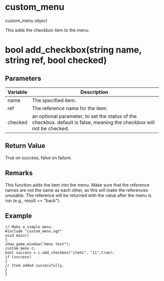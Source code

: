 # custom_menu

custom_menu object


This adds the checkbox item to the menu.

# bool add_checkbox(string name, string ref, bool checked)

## Parameters

Variable| Description
---|---
name | The specified item.
ref | The reference name for the item.
checked | an optional parameter, to set the status of the checkbox. default is false, meaning the checkbox will not be checked.

## Return Value

True on success, false on failure.

## Remarks

This function adds the item into the menu. Make sure that the reference names are not the same as each other, as this will make the references unusable. The reference will be returned with the value after the menu is run (e.g., result == "back").

## Example

```
// Make a simple menu.
#include "custom_menu.ngt"
void main()
{
show_game_window("menu test");
custom_menu c;
bool success = c.add_checkbox("item1", "i1",true);
if (success)
{
// Item added successfully.
}
}
```
